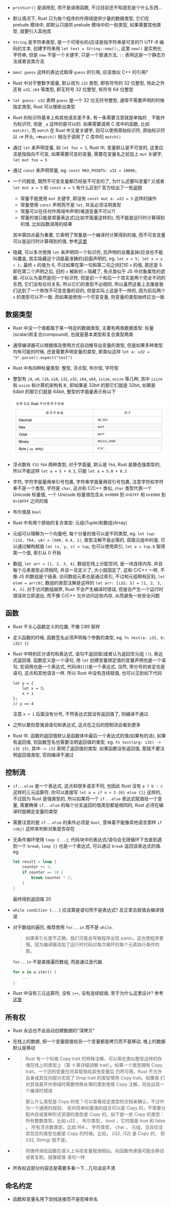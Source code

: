 * `printLn!()` 是调用宏, 而不是调用函数, 不过目前还不知道宏是个什么东西...

* 默认情况下, Rust 只为每个程序的作用域提供少量的数据类型, 它们在 prelude 模块中, 即默认只提供 prelude 模块中的一些类型, 如果需要其他类型, 就要引入其他库

* `String` 是字符串类型, 是一个可增长的(应该是指字符串是可变的?) UTF-8 编码的文本, 创建字符串用 `let text = String::new();`, 这里 `new()` 是实例化字符串, 但是 `new` 不是一个关键字, 只是一个普通方法, `::` 表明这是一个静态方法或者说类方法

* `&mut guess` 这样的表达式取得 `guess` 的引用, 应该类似 C++ 的引用? 

* Rust 中对于整数字面量, 默认视为 `i32` 类型, 即有符号的 32 位整型, 除此之外还有 `u32`, `i64` 等类型, 即无符号 32 位整型, 有符号 64 位整型

* `let guess: u32` 表明 `guess` 是一个 32 位无符号整型, 通常不需要声明的时候指定类型, Rust 可以推断出类型

* Rust 的标识符基本上和其他语言差不多, 有一条需要注意就是单独的 `_` 不能作为标识符, 但是 `_a` 这样的是可以的. 如果需要调用 C 库中的函数, 比如 `match()`, 而 `match` 在 Rust 中又是关键字, 则可以使用原始标识符, 原始标识符以 `r#` 开头, `r#match()` 相当于调用了 C 库中的 `match()`

* 通过 `let` 来声明变量, 如 `let foo = 5`, Rust 中, 变量默认是不可变的, 这里应该是指指向不可变, 如果需要可变的变量, 需要在变量名之前加上 `mut` 关键字, `let mut foo = 5`

* 通过 `const` 来声明常量, eg. `const MAX_POINTS: u32 = 10000;`

* 一个问题是, 既然不可变变量都已经是不可变的了, 为什么还要叫变量? 又或者 `let mut a = 5` 和 `const a = 5` 有什么区别? 官方给出了一些[说明](https://doc.rust-lang.org/book/ch03-01-variables-and-mutability.html#differences-between-variables-and-constants)

  * 常量不能使用 `mut` 关键字, 即没有 `const mut a: u32 = 5` 这样的操作
  * 常量使用 `const` 声明而不是 `let`, 并且必须注明类型
  * 常量可以在任何作用域中声明(难道变量不可以?)
  * 常量的值只能是常量表达式(比如字面量这样的), 而不能是运行时计算得到的值, 比如函数调用的结果

  其中第四点最为重要, 它表明了常量是一个编译时计算得到的值, 而不可变变量可以是运行时计算得到的值, 参考[这里](https://www.zhihu.com/question/294321149)

* 隐藏, 可以多次使用 `let` 来声明同一个标识符, 后声明的会覆盖掉(应该也不能叫覆盖, 其实隐藏这个词是最准确的)前面声明的, eg. `let x = 5; let x = x + 1;` 最终 `x` 的值为 6, 不过如果在第一句和第二句之间打印 `x` 的值, 那还是 5. 即在第二个声明之后, 旧的 `x` 被新的 `x` 隐藏了, 有点类似于 JS 中对象属性的遮蔽. 可以认为虽然是同一个标识符, 但是前一个和后一个其实是两个完全不同的东西, 它们没有任何关系, 所以它们的类型不必相同, 所以虽然这看上去像是我们达到了一个修改不可变变量的目的, 但是实际上这是不一样的, 因为前后两个 `x` 的类型可以不一致. 而如果是修改一个可变变量, 则变量的类型始终应当一致



## 数据类型

* Rust 中没一个值都属于某一特定的数据类型, 主要有两类数据类型: 标量(scalar)和复合(compound), 也就是基本类型和复合类型两类

* 通常编译器可以根据值及使用方式自动推导出变量的类型, 但是如果多种类型均有可能的时候, 还是需要声明变量的类型, 即类似这样 `let a: u32 = "5".parse().expect("test")`

* Rust 中有四种标量类型: 整型, 浮点型, 布尔型, 字符型

* 整型有 `i8`, `u8`, `i16`, `u16`, `i32`, `u32`, `i64`, `u64`, `isize`, `usize` 等几种, 其中 `isize` 和 `usize` 和计算机架构有关, 即如果是 32bit 的那它们就是 32bit, 如果是 64bit 的那它们就是 64bit, 整型的字面量表示有以下

  ![img0](./images/img0.png)

* 浮点数有 `f32` `f64` 两种类型, 对于字面量, 默认是 `f64`, Rust 是静态强类型的, 所以不能这样 `let a = 5 + 0.3`, 只能 `let a = 5.0 + 0.3`

* 字符, 字符字面量用单引号包裹, 字符串字面量用双引号包裹, 注意字符和字符串不是一个类型, 字符是 `char`, 这点和 C/C++ 类似, `char` 类型代表一个 Unicode 标量值, 一个 Unicode 标量值包含从 `U+0000` 到 `U+D7FF` 和 `U+E000` 到 `U+10FFF` 之间的值

* 布尔值是 `bool`

* Rust 中有两个原始的复合类型: 元组(Tuple)和数组(Array)

* 元组可以理解为一个向量吧, 每个分量的值可以是不同类型, eg. `let tup: (i32, f64, u8) = (500, 6.4, 1)`, 类型注解不是必需的, 获取元组中的值, 可以通过解构赋值 `let (x, y, z) = tup`, 也可以使用索引, `let a = tup.0` 取得第一个值, 索引从 0 开始

* 数组, `let arr = [1, 2, 3, 4]`, 数组在栈上分配空间, 是一块连续内存, 并且每个元素类型必须相同, 并且一旦定义了, 大小就固定了, 这和 C/C++ 一样, 不像 JS 的数组是个链表. 访问数组元素也是通过索引, 不过和元组稍有区别, `let elem = arr[0]`, 数组的类型注解是这样的 `let arr: [i32; 5] = [1, 2, 3, 4, 5]`. 对于访问数组越界, Rust 不会产生编译时错误, 但是会产生一个运行时错误并立即退出, 而不像 C/C++ 允许访问这些内存, 从而避免一些安全问题



## 函数

* Rust 不关心函数定义的位置, 不像 C89 那样

* 定义函数的时候, 函数签名必须声明每个参数的类型, eg. `fn test(a: i32, b: i32) {}`

* Rust 中特别区分语句和表达式, 语句不返回值(或者认为返回空元组 `()`), 表达式返回值. 函数定义是一个语句, 用 `let` 创建变量绑定值的变量声明也是一个语句, 宏调用也是一个表达式, 代码块(`{}`)是一个表达式, 当然, 带分号的肯定也是语句, 这点和其他语言一样. 所以 Rust 中没有连续赋值, 也可以见到如下代码

  ```:new:
  let y = {
      let x = 3;
      x + 1
  };
  // y == 4
  ```

  注意 `x + 1` 后面没有分号, 不然表达式就没有返回值了, 则编译不通过.

* 之所以要刻意强调语句和表达式, 这点在之后的控制流会看到更多

* Rust 中, 函数的返回值默认是函数体中最后一个表达式的值(如果有的话), 如果有返回值, 则函数签名也需要注明返回值的类型, eg. `fn test(arg: i32) -> i32 {5}`, 其中 `-> i32` 表明了返回值的类型. 如果函数没有返回值, 那就不要注明返回值类型, 否则编译不通过



## 控制流

* `if...else` 是一个表达式, 这点和很多语言不同, 也因此 Rust 没有 `a ? b : c` 这样的三元运算符, 你可以直接写 `let a = if n < 3 {0} else {1}` 这样的, 不过因为 Rust 是强类型的, 所以如果将一个 `if...else` 表达式赋值给一个变量, 需要确保 `if...else` 的每个分支返回的值类型都是相同的, Rust 必须在编译时就确定变量的类型

* 需要注意的是 `if...else` 的条件必须是 `bool`, 意味着不能像其他语言那样 `if (obj)` 这样来判断对象是否存在

* 无条件循环使用 `loop {...}`, 代码块中的表达式/语句会无限循环下去直到遇到一个 `break`, `loop {}` 也是一个表达式, 可以通过 `break` 返回该表达式的值. eg.

  ```rust
  let result = loop {
      counter += 1;
      if counter == 10 {
          break counter * 2;
      }
  }
  ```

  最终得到返回值 20

* `while condition {...}` 应该算是语句而不是表达式? 反正拿去赋值会编译错误

* 对于数组的遍历, 推荐使用 `for...in` 而不是 `while`.

  > 如果索引长度不正确，我们可能会导致程序出现 panic。这也使程序更慢，因为编译器添加了运行时代码对每次循环的每个元素执行条件检查。

  `for...in` 不是直接遍历数组, 而是通过迭代器.

  ```rust
  for e in a.iter() {
      ...
  }
  ```

* Rust 中没有三元运算符, 没有 `i++`, 没有连续赋值, 至于为什么这里设计? 参考[这里](https://zhuanlan.zhihu.com/p/21490678)



## 所有权

* Rust 永远也不会自动创建数据的"深拷贝"

* 在栈上的数据, 把一个变量赋值给另一个变量都是拷贝而不是移动, 堆上的数据默认是移动

* > Rust 有一个叫做 Copy trait 的特殊注解，可以用在类似整型这样的存储在栈上的类型上（第
  > 十章详细讲解 trait）。如果一个类型拥有 Copy trait，一个旧的变量在将其赋值给其他变量后
  > 仍然可用。Rust 不允许自身或其任何部分实现了 Drop trait 的类型使用 Copy trait。如果我
  > 们对其值离开作用域时需要特殊处理的类型使用 Copy 注解，将会出现一个编译时错误
  >
  > 那么什么类型是 Copy 的呢？可以查看给定类型的文档来确认，不过作为一个通用的规则，
  > 任何简单标量值的组合可以是 Copy 的，不需要分配内存或某种形式资源的类型是 Copy
  > 的。如下是一些 Copy 的类型：
  > 所有整数类型，比如 u32 。
  > 布尔类型， bool ，它的值是 true 和 false 。
  > 所有浮点数类型，比如 f64 。
  > 字符类型， char 。
  > 元组，当且仅当其包含的类型也都是 Copy 的时候。比如， (i32, i32) 是 Copy 的，
  > 但 (i32, String) 就不是。

* > 将值传递给函数在语义上与给变量赋值相似。向函数传递值可能会移动或者复制，就像赋值
  > 语句一样

* 所有权这部分内容还是需要多看一下...几句话说不清



## 命名约定

* 函数和变量名用下划线连接而不是驼峰命名